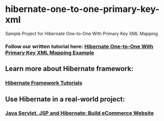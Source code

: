 # hibernate-one-to-one-primary-key-xml
Sample Project for Hibernate One-to-One With Primary Key XML Mapping
### Follow our written tutorial here: [Hibernate One-to-One With Primary Key XML Mapping Example](https://www.codejava.net/frameworks/hibernate/hibernate-one-to-one-with-primary-key-xml-mapping-example)
## Learn more about Hibernate framework:
### [Hibernate Framework Tutorials](https://www.codejava.net/hibernate-tutorials)
## Use Hibernate in a real-world project:
### [Java Servlet, JSP and Hibernate: Build eCommerce Website](https://www.udemy.com/course/java-servlet-jsp-and-hibernate-build-a-complete-website/?referralCode=33595D300B33167E51E4)
